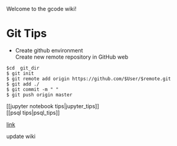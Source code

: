 Welcome to the gcode wiki!

# Git Tips
- Create github environment  
Create new remote repository in GitHub web
```
$cd  git_dir
$ git init
$ git remote add origin https://github.com/$User/$remote.git
$ git add ./
$ git commit -m " "
$ git push origin master

```


[[jupyter notebook tips|jupyter_tips]]  
[[psql tips|psql_tips]]

[link](https://qiita.com/tbpgr/items/989c6badefff69377da7)


update wiki
